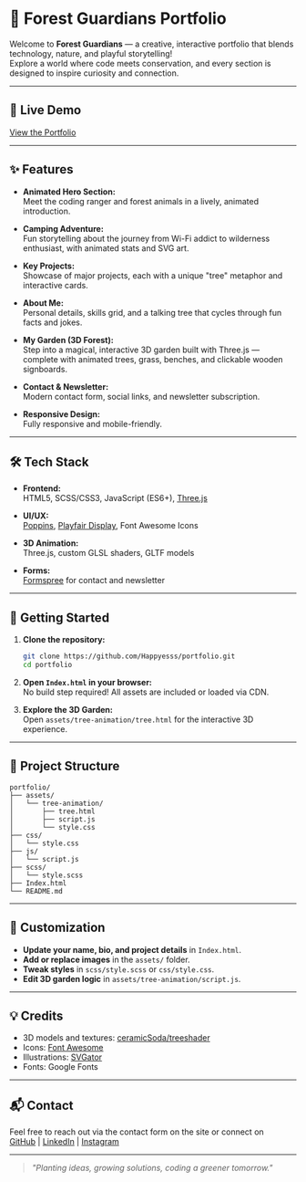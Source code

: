 # 🌳 Forest Guardians Portfolio

Welcome to **Forest Guardians** — a creative, interactive portfolio that blends technology, nature, and playful storytelling!  
Explore a world where code meets conservation, and every section is designed to inspire curiosity and connection.

---

## 🌲 Live Demo

[View the Portfolio](https://my-portfolio-forest.netlify.app/)

---

## ✨ Features

- **Animated Hero Section:**  
  Meet the coding ranger and forest animals in a lively, animated introduction.

- **Camping Adventure:**  
  Fun storytelling about the journey from Wi-Fi addict to wilderness enthusiast, with animated stats and SVG art.

- **Key Projects:**  
  Showcase of major projects, each with a unique "tree" metaphor and interactive cards.

- **About Me:**  
  Personal details, skills grid, and a talking tree that cycles through fun facts and jokes.

- **My Garden (3D Forest):**  
  Step into a magical, interactive 3D garden built with Three.js — complete with animated trees, grass, benches, and clickable wooden signboards.

- **Contact & Newsletter:**  
  Modern contact form, social links, and newsletter subscription.

- **Responsive Design:**  
  Fully responsive and mobile-friendly.

---

## 🛠️ Tech Stack

- **Frontend:**  
  HTML5, SCSS/CSS3, JavaScript (ES6+), [Three.js](https://threejs.org/)

- **UI/UX:**  
  [Poppins](https://fonts.google.com/specimen/Poppins), [Playfair Display](https://fonts.google.com/specimen/Playfair+Display), Font Awesome Icons

- **3D Animation:**  
  Three.js, custom GLSL shaders, GLTF models

- **Forms:**  
  [Formspree](https://formspree.io/) for contact and newsletter

---

## 🚀 Getting Started

1. **Clone the repository:**
   ```bash
   git clone https://github.com/Happyesss/portfolio.git
   cd portfolio
   ```

2. **Open `Index.html` in your browser:**  
   No build step required! All assets are included or loaded via CDN.

3. **Explore the 3D Garden:**  
   Open `assets/tree-animation/tree.html` for the interactive 3D experience.

---

## 📁 Project Structure

```
portfolio/
├── assets/
│   └── tree-animation/
│       ├── tree.html
│       ├── script.js
│       └── style.css
├── css/
│   └── style.css
├── js/
│   └── script.js
├── scss/
│   └── style.scss
├── Index.html
└── README.md
```

---

## 🌱 Customization

- **Update your name, bio, and project details** in `Index.html`.
- **Add or replace images** in the `assets/` folder.
- **Tweak styles** in `scss/style.scss` or `css/style.css`.
- **Edit 3D garden logic** in `assets/tree-animation/script.js`.

---

## 💡 Credits

- 3D models and textures: [ceramicSoda/treeshader](https://github.com/ceramicSoda/treeshader)
- Icons: [Font Awesome](https://fontawesome.com/)
- Illustrations: [SVGator](https://www.svgator.com/)
- Fonts: Google Fonts

---

## 📬 Contact

Feel free to reach out via the contact form on the site or connect on  
[GitHub](https://github.com/Happyesss) | [LinkedIn](https://www.linkedin.com/in/shashank-kumar-rathour-9a49b32a5) | [Instagram](https://www.instagram.com/)

---

> _"Planting ideas, growing solutions, coding a greener tomorrow."_
